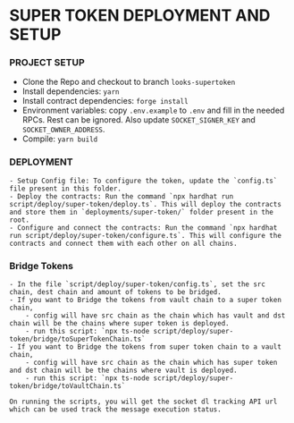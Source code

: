 # SUPER TOKEN DEPLOYMENT AND SETUP

### PROJECT SETUP

- Clone the Repo and checkout to branch `looks-supertoken`
- Install dependencies: `yarn`
- Install contract dependencies: `forge install`
- Environment variables: copy `.env.example` to `.env` and fill in the needed RPCs. Rest can be ignored. Also update `SOCKET_SIGNER_KEY` and `SOCKET_OWNER_ADDRESS`.
- Compile: `yarn build`

### DEPLOYMENT

    - Setup Config file: To configure the token, update the `config.ts` file present in this folder.
    - Deploy the contracts: Run the command `npx hardhat run script/deploy/super-token/deploy.ts`. This will deploy the contracts and store them in `deployments/super-token/` folder present in the root.
    - Configure and connect the contracts: Run the command `npx hardhat run script/deploy/super-token/configure.ts`. This will configure the contracts and connect them with each other on all chains.

### Bridge Tokens

    - In the file `script/deploy/super-token/config.ts`, set the src chain, dest chain and amount of tokens to be bridged.
    - If you want to Bridge the tokens from vault chain to a super token chain,
        - config will have src chain as the chain which has vault and dst chain will be the chains where super token is deployed.
        - run this script: `npx ts-node script/deploy/super-token/bridge/toSuperTokenChain.ts`
    - If you want to Bridge the tokens from super token chain to a vault chain,
        - config will have src chain as the chain which has super token and dst chain will be the chains where vault is deployed.
        - run this script: `npx ts-node script/deploy/super-token/bridge/toVaultChain.ts`

    On running the scripts, you will get the socket dl tracking API url which can be used track the message execution status.
